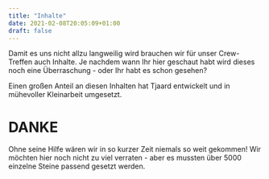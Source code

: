 ```yaml
---
title: "Inhalte"
date: 2021-02-08T20:05:09+01:00
draft: false
---
```


Damit es uns nicht allzu langweilig wird brauchen wir für unser Crew-Treffen auch Inhalte. Je nachdem wann Ihr hier geschaut habt wird dieses noch eine Überraschung - oder Ihr habt es schon gesehen? 

Einen großen Anteil an diesen Inhalten hat Tjaard entwickelt und in mühevoller Kleinarbeit umgesetzt. 

DANKE
===

Ohne seine Hilfe wären wir in so kurzer Zeit niemals so weit gekommen! Wir möchten hier noch nicht zu viel verraten - aber es mussten über 5000 einzelne Steine passend gesetzt werden.